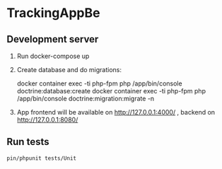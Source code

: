 # TrackingAppBe


## Development server

1. Run docker-compose up
2. Create database and do migrations:
   

    docker container exec -ti php-fpm php /app/bin/console doctrine:database:create 
    docker container exec -ti php-fpm php /app/bin/console doctrine:migration:migrate -n
   
3. App frontend will be available on http://127.0.0.1:4000/ , backend on http://127.0.0.1:8080/ 

## Run tests
    pin/phpunit tests/Unit